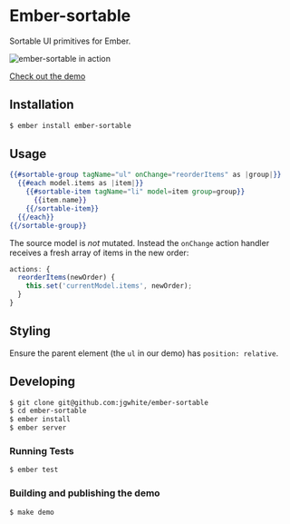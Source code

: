 # Ember-sortable

Sortable UI primitives for Ember.

![ember-sortable in action](https://raw.githubusercontent.com/jgwhite/ember-sortable/master/demo.gif)

[Check out the demo](http://jgwhite.co.uk/ember-sortable/demo)

## Installation

```sh
$ ember install ember-sortable
```

## Usage

```hbs
{{#sortable-group tagName="ul" onChange="reorderItems" as |group|}}
  {{#each model.items as |item|}}
    {{#sortable-item tagName="li" model=item group=group}}
      {{item.name}}
    {{/sortable-item}}
  {{/each}}
{{/sortable-group}}
```

The source model is *not* mutated. Instead the `onChange` action handler
receives a fresh array of items in the new order:

```js
actions: {
  reorderItems(newOrder) {
    this.set('currentModel.items', newOrder);
  }
}
```

## Styling

Ensure the parent element (the `ul` in our demo) has `position: relative`.

## Developing

```sh
$ git clone git@github.com:jgwhite/ember-sortable
$ cd ember-sortable
$ ember install
$ ember server
```

### Running Tests

```sh
$ ember test
```

### Building and publishing the demo

```sh
$ make demo
```
